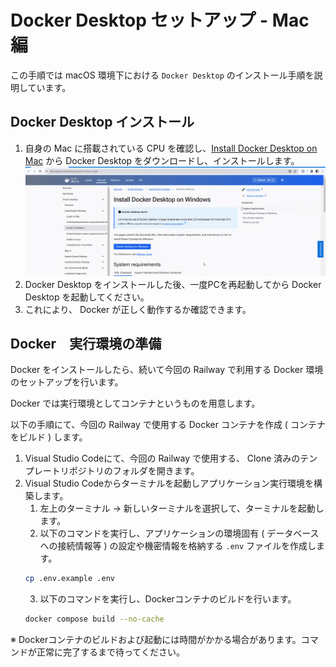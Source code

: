 # Docker Desktop セットアップ - Mac 編

この手順では macOS 環境下における `Docker Desktop` のインストール手順を説明しています。

## Docker Desktop インストール
1. 自身の Mac に搭載されている CPU を確認し、[Install Docker Desktop on Mac](https://docs.docker.com/desktop/install/mac-install/) から Docker Desktop をダウンロードし、インストールします。
    ![Docker Desktopをインストール](../../images/install-docker-desktop.gif)
2. Docker Desktop をインストールした後、一度PCを再起動してから Docker Desktop を起動してください。
3. これにより、 Docker が正しく動作するか確認できます。

## Docker　実行環境の準備
Docker をインストールしたら、続いて今回の Railway で利用する Docker 環境のセットアップを行います。

Docker では実行環境としてコンテナというものを用意します。

以下の手順にて、今回の Railway で使用する Docker コンテナを作成 ( コンテナをビルド ) します。

1.  Visual Studio Codeにて、今回の Railway で使用する、 Clone 済みのテンプレートリポジトリのフォルダを開きます。
2.  Visual Studio Codeからターミナルを起動しアプリケーション実行環境を構築します。
    1. 左上のターミナル -> 新しいターミナルを選択して、ターミナルを起動します。
    2. 以下のコマンドを実行し、アプリケーションの環境固有 ( データベースへの接続情報等 ) の設定や機密情報を格納する `.env` ファイルを作成します。
    ```bash
    cp .env.example .env
    ```
    3. 以下のコマンドを実行し、Dockerコンテナのビルドを行います。
    ```bash
    docker compose build --no-cache
    ```
   ※ Dockerコンテナのビルドおよび起動には時間がかかる場合があります。コマンドが正常に完了するまで待ってください。
